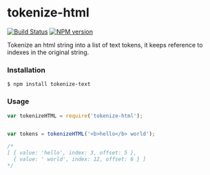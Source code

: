 # tokenize-html

[![Build Status](https://travis-ci.org/GitbookIO/tokenize-html.png?branch=master)](https://travis-ci.org/GitbookIO/tokenize-html)
[![NPM version](https://badge.fury.io/js/tokenize-html.svg)](http://badge.fury.io/js/tokenize-html)

Tokenize an html string into a list of text tokens, it keeps reference to indexes in the original string.

### Installation

```
$ npm install tokenize-text
```

### Usage

```js
var tokenizeHTML = require('tokenize-html');


var tokens = tokenizeHTML('<b>hello</b> world');

/*
[ { value: 'hello', index: 3, offset: 5 },
  { value: ' world', index: 12, offset: 6 } ]
*/
```
